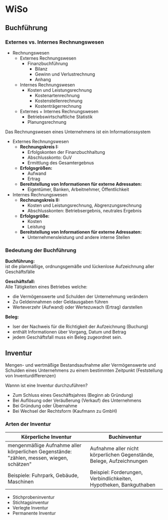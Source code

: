 # WiSo

## Buchführung

### Externes vs. Internes Rechnungswesen
+ Rechnungswesen
    + Externes Rechnungswesen
        + Finanzbuchführung
            + Bilanz
            + Gewinn und Verlustrechnung
            + Anhang
    + Internes Rechnungswesen
        + Kosten und Leistungsrechnung
            + Kostenartenrechnung
            + Kostenstellenrechnung
            + Kostenträgerrechnung
    + Externes + Internes Rechnungswesen
        + Betriebswirtschaftliche Statistik
        + Planungsrechnung
    
Das Rechnungswesen eines Unternehmens ist ein Informationssystem  

+ Externes Rechnungswesen
    + **Rechnungskreis I:**
        + Erfolgskonten der Finanzbuchhaltung
        + Abschlusskonto: GuV
        + Ermittlung des Gesamtergebnus
    + **Erfolgsgrößen:**
        + Aufwand
        + Ertrag
    + **Bereitstellung von Informationen für externe Adressaten:**
        + Eigentümer, Banken, Arbeitnehmer, Öffentlichkeit
+ Internes Rechnungswesen
    + **Rechnungskreis II:**
        + Kosten und Leistungsrechnung, Abgrenzungsrechnung
        + Abschlusskonten: Betriebsergebnis, neutrales Ergebnis
    + **Erfolgsgröße:**
        + Kosten
        + Leistung
    + **Bereitstellung von Informationen für externe Adressaten:**
        + Unternehmensleistung und andere interne Stellen

### Bedeutung der Buchführung
**Buchführung:**  
ist die planmäßige, ordnungsgemäße und lückenlose Aufzeichnung aller Geschäftsfälle

**Geschäftsfall:**  
Alle Tätigkeiten eines Betriebes welche:
+ die Vermögenswerte und Schulden der Unternehmung verändern
+ Zu Geldeinnahmen oder Geldausgaben führen
+ Werteverzehr (Aufwand) oder Wertezuwach (Ertrag) darstellen

**Beleg:**
+ Iser der Nachweis für die Richtigkeit der Aufzeichnung (Buchung)
+ enthält Informationen über Vorgang, Datum und Betrag
+ jedem Geschäftsfall muss ein Beleg zugeordnet sein.

## Inventur
Mengen- und wertmäßige Bestandsaufnahme aller Vermögenswerte und Schulden eines Unternehmens zu einem bestimmten Zeitpunkt (Feststellung von Inventurdifferenzen)

Wannn ist eine Inventur durchzuführen?
+ Zum Schluss eines Geschäftsjahres (Beginn ab Gründung)
+ Bei Auflösung oder Veräußerung (Verkauf) des Unternehmens
+ Bei Gründung oder Übernahme
+ Bei Wechsel der Rechtsform (Kaufmann zu GmbH)

### Arten der Inventur
|Körperliche Inventur|Buchinventur|
|---|---|
|mengenmäßige Aufnahme aller körperlichen Gegenstände: "zählen, messen, wiegen, schätzen"|Aufnahme aller nicht körperlichen Gegenstände, Belege, Aufzeichnungen|
|Beispiele: Fuhrpark, Gebäude, Maschinen|Beispiel: Forderungen, Verbindlichkeiten, Hypotheken, Bankguthaben|

+ Stichprobeninventur
+ Stichtagsinventur
+ Verlegte Inventur
+ Permanente Inventur

